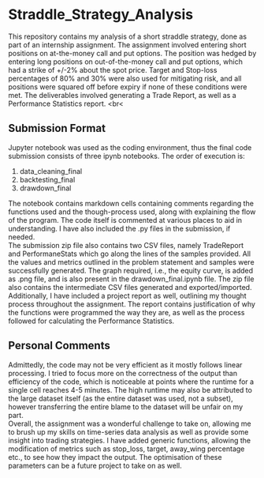 # Straddle_Strategy_Analysis
This repository contains my analysis of a short straddle strategy, done as part of an internship assignment. The assignment involved entering short positions on at-the-money call and put options. The position was hedged by entering long positions on out-of-the-money call and put options, which had a strike of +/-2% about the spot price. Target and Stop-loss percentages of 80% and 30% were also used for mitigating risk, and all positions were squared off before expiry if none of these conditions were met. The deliverables involved generating a Trade Report, as well as a Performance Statistics report. 
<br<
## Submission Format
Jupyter notebook was used as the coding environment, thus the final code submission consists of three ipynb notebooks. The order of execution is: <br>
1. data_cleaning_final<br>
2. backtesting_final<br>
3. drawdown_final<br>


The notebook contains markdown cells containing comments regarding the functions used and the though-process used, along with explaining the flow of the program. The code itself is commented at various places to aid in understanding. I have also included the .py files in the submission, if needed. <br>
The submission zip file also contains two CSV files, namely TradeReport and PerformaneStats which go along the lines of the samples provided. All the values and metrics outlined in the problem statement and samples were successfully generated. The graph required, i.e., the equity curve, is added as .png file, and is also present in the drawdown_final.ipynb file. The zip file also contains the intermediate CSV files generated and exported/imported. <br>
Additionally, I have included a project report as well, outlining my thought process throughout the assignment. The report contains justification of why the functions were programmed the way they are, as well as the process followed for calculating the Performance Statistics. <br>

## Personal Comments
Admittedly, the code may not be very efficient as it mostly follows linear processing. I tried to focus more on the correctness of the output than efficiency of the code, which is noticeable at points where the runtime for a single cell reaches 4-5 minutes. The high runtime may also be attributed to the large dataset itself (as the entire dataset was used, not a subset), however transferring the entire blame to the dataset will be unfair on my part. <br>
Overall, the assignment was a wonderful challenge to take on, allowing me to brush up my skills on time-series data analysis as well as provide some insight into trading strategies. I have added generic functions, allowing the modification of metrics such as stop_loss, target, away_wing percentage etc., to see how they impact the output. The optimisation of these parameters can be a future project to take on as well.


